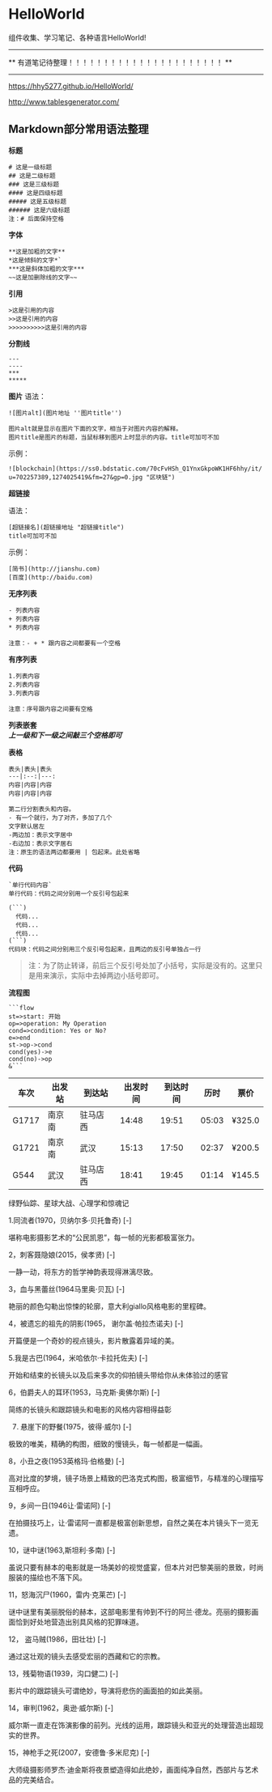# HelloWorld  

组件收集、学习笔记、各种语言HelloWorld! 

---

** 有道笔记待整理！！！！！！！！！！！！！！！！！！！！！！ **  

---

https://hhy5277.github.io/HelloWorld/

http://www.tablesgenerator.com/

## Markdown部分常用语法整理

**标题**
```
# 这是一级标题
## 这是二级标题
### 这是三级标题
#### 这是四级标题
##### 这是五级标题
###### 这是六级标题
注：# 后面保持空格
```

**字体**
```
**这是加粗的文字**
*这是倾斜的文字*`
***这是斜体加粗的文字***
~~这是加删除线的文字~~
```

**引用**
```
>这是引用的内容
>>这是引用的内容
>>>>>>>>>>这是引用的内容
```

**分割线**

```
---
----
***
*****
```

**图片**
语法：
```
![图片alt](图片地址 ''图片title'')

图片alt就是显示在图片下面的文字，相当于对图片内容的解释。
图片title是图片的标题，当鼠标移到图片上时显示的内容。title可加可不加
```

示例：
```
![blockchain](https://ss0.bdstatic.com/70cFvHSh_Q1YnxGkpoWK1HF6hhy/it/
u=702257389,1274025419&fm=27&gp=0.jpg "区块链")
```
**超链接**

语法：
```
[超链接名](超链接地址 "超链接title")
title可加可不加
```
示例：
```
[简书](http://jianshu.com)
[百度](http://baidu.com)
```

**无序列表**

```
- 列表内容
+ 列表内容
* 列表内容

注意：- + * 跟内容之间都要有一个空格
```
**有序列表**

```
1.列表内容
2.列表内容
3.列表内容

注意：序号跟内容之间要有空格
```
**列表嵌套**  
***上一级和下一级之间敲三个空格即可***

**表格**
```
表头|表头|表头
---|:--:|---:
内容|内容|内容
内容|内容|内容

第二行分割表头和内容。
- 有一个就行，为了对齐，多加了几个
文字默认居左
-两边加：表示文字居中
-右边加：表示文字居右
注：原生的语法两边都要用 | 包起来。此处省略
```
**代码**

```
`单行代码内容`
单行代码：代码之间分别用一个反引号包起来
```

```
(```)
  代码...
  代码...
  代码...
(```)
代码块：代码之间分别用三个反引号包起来，且两边的反引号单独占一行
```
>注：为了防止转译，前后三个反引号处加了小括号，实际是没有的。这里只是用来演示，实际中去掉两边小括号即可。

**流程图**

```
```flow
st=>start: 开始
op=>operation: My Operation
cond=>condition: Yes or No?
e=>end
st->op->cond
cond(yes)->e
cond(no)->op
&```
```



车次|出发站|到达站|出发时间|到达时间|历时|票价
-|-|-|-|-|-|-
G1717|南京南|驻马店西|14:48|19:51|05:03|¥325.0
G1721|南京南|武汉|15:13|17:50|02:37|¥200.5
G544|武汉|驻马店西|18:41|19:45|01:14|¥145.5




绿野仙踪、星球大战、心理学和惊魂记

1.同流者(1970，贝纳尔多·贝托鲁奇)
[-]

堪称电影摄影艺术的“公民凯恩”，每一帧的光影都极富张力。

2，刺客聂隐娘(2015，侯孝贤)
[-]

一静一动，将东方的哲学神韵表现得淋漓尽致。

3，血与黑蕾丝(1964马里奥·贝瓦)
[-]

艳丽的颜色勾勒出惊悚的轮廓，意大利giallo风格电影的里程碑。

4，被遗忘的祖先的阴影(1965， 谢尔盖·帕拉杰诺夫)
[-]

开篇便是一个奇妙的视点镜头，影片散露着异域的美。

5.我是古巴(1964，米哈依尔·卡拉托佐夫)
[-]

开始和结束的长镜头以及后来多次的仰拍镜头带给你从未体验过的感官

6，伯爵夫人的耳环(1953，马克斯·奥佛尔斯)
[-]

简练的长镜头和跟踪镜头和电影的风格内容相得益彰

7. 悬崖下的野餐(1975，彼得·威尔)
[-]

极致的唯美，精确的构图，细致的慢镜头，每一帧都是一幅画。

8，小丑之夜(1953英格玛·伯格曼)
[-]

高对比度的梦境，镜子场景上精致的巴洛克式构图，极富细节，与精准的心理描写互相呼应。

9，乡间一日(1946让·雷诺阿)
[-]

在拍摄技巧上，让·雷诺阿一直都是极富创新思想，自然之美在本片镜头下一览无遗。

10，谜中谜(1963,斯坦利·多南)
[-]

虽说只要有赫本的电影就是一场美妙的视觉盛宴，但本片对巴黎美丽的景致，时尚服装的描绘也不落下风。

11，怒海沉尸(1960，雷内·克莱芒)
[-]

谜中谜里有美丽脱俗的赫本，这部电影里有帅到不行的阿兰·德龙。亮丽的摄影画面恰到好处地营造出别具风格的犯罪味道。

12， 盗马贼(1986，田壮壮)
[-]

通过这壮观的镜头去感受宏丽的西藏和它的宗教。

13，残菊物语(1939，沟口健二)
[-]

影片中的跟踪镜头可谓绝妙，导演将悲伤的画面拍的如此美丽。

14，审判(1962，奥逊·威尔斯)
[-]

威尔斯一直走在饰演影像的前列。光线的运用，跟踪镜头和亚光的处理营造出超现实的世界。

15，神枪手之死(2007，安德鲁·多米尼克)
[-]

大师级摄影师罗杰·迪金斯将夜景塑造得如此绝妙，画面纯净自然，西部片与艺术品的完美结合。
